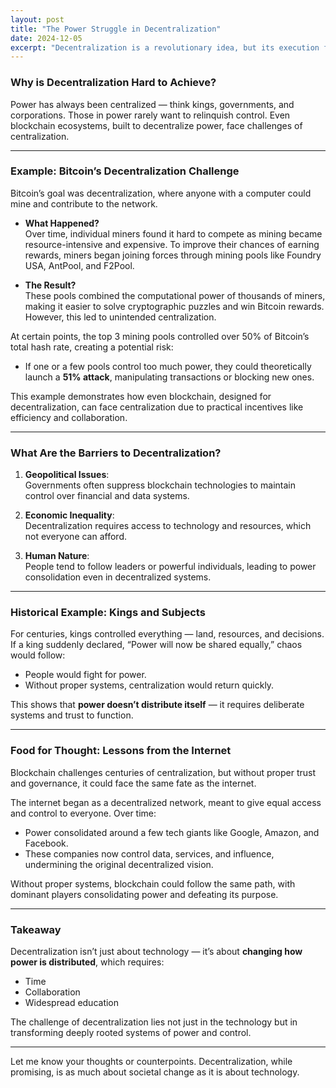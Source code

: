 ```yaml
---
layout: post
title: "The Power Struggle in Decentralization"
date: 2024-12-05
excerpt: "Decentralization is a revolutionary idea, but its execution faces significant challenges. From economic inequality to human nature, the struggle to distribute power fairly is deeply rooted in history."
---
```



### Why is Decentralization Hard to Achieve?

Power has always been centralized — think kings, governments, and corporations. Those in power rarely want to relinquish control. Even blockchain ecosystems, built to decentralize power, face challenges of centralization.

---

### Example: Bitcoin’s Decentralization Challenge

Bitcoin’s goal was decentralization, where anyone with a computer could mine and contribute to the network.

- **What Happened?**  
  Over time, individual miners found it hard to compete as mining became resource-intensive and expensive. To improve their chances of earning rewards, miners began joining forces through mining pools like Foundry USA, AntPool, and F2Pool.

- **The Result?**  
  These pools combined the computational power of thousands of miners, making it easier to solve cryptographic puzzles and win Bitcoin rewards. However, this led to unintended centralization.  

At certain points, the top 3 mining pools controlled over 50% of Bitcoin’s total hash rate, creating a potential risk:
- If one or a few pools control too much power, they could theoretically launch a **51% attack**, manipulating transactions or blocking new ones.

This example demonstrates how even blockchain, designed for decentralization, can face centralization due to practical incentives like efficiency and collaboration.

---

### What Are the Barriers to Decentralization?

1. **Geopolitical Issues**:  
   Governments often suppress blockchain technologies to maintain control over financial and data systems.

2. **Economic Inequality**:  
   Decentralization requires access to technology and resources, which not everyone can afford.

3. **Human Nature**:  
   People tend to follow leaders or powerful individuals, leading to power consolidation even in decentralized systems.

---

### Historical Example: Kings and Subjects

For centuries, kings controlled everything — land, resources, and decisions.  
If a king suddenly declared, “Power will now be shared equally,” chaos would follow:
- People would fight for power.
- Without proper systems, centralization would return quickly.

This shows that **power doesn’t distribute itself** — it requires deliberate systems and trust to function.

---

### Food for Thought: Lessons from the Internet

Blockchain challenges centuries of centralization, but without proper trust and governance, it could face the same fate as the internet.  

The internet began as a decentralized network, meant to give equal access and control to everyone. Over time:
- Power consolidated around a few tech giants like Google, Amazon, and Facebook.
- These companies now control data, services, and influence, undermining the original decentralized vision.

Without proper systems, blockchain could follow the same path, with dominant players consolidating power and defeating its purpose.

---

### Takeaway

Decentralization isn’t just about technology — it’s about **changing how power is distributed**, which requires:
- Time
- Collaboration
- Widespread education

The challenge of decentralization lies not just in the technology but in transforming deeply rooted systems of power and control.

---

Let me know your thoughts or counterpoints. Decentralization, while promising, is as much about societal change as it is about technology.
